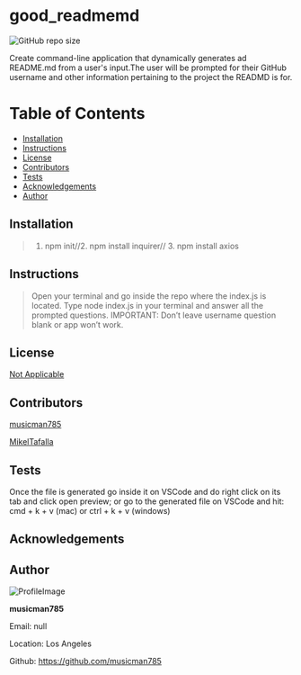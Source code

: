 
 
  # good_readmemd
  
![GitHub repo size](https://img.shields.io/github/repo-size/musicman785/good_readmemd?logo=github)
  
Create command-line application that dynamically generates ad README.md from a user's input.The user will be prompted for their GitHub username and other information pertaining to the project the READMD is for.

# Table of Contents

* [Installation](#installation)
* [Instructions](#instructions)
* [License](#license)
* [Contributors](#contributors)
* [Tests](#tests)
* [Acknowledgements](#acknowlegments)
* [Author](#author)

## Installation
> 1. npm init//2. npm install inquirer// 3. npm install axios
 
## Instructions
>  Open your terminal and go inside the repo where the index.js is located. Type node index.js in your terminal and answer all the prompted questions. IMPORTANT: Don’t leave username question blank or app won’t work.

## License

[Not Applicable](#)
  

## Contributors

[musicman785](http://github.com/musicman785)

[MikelTafalla](http://github.com/MikelTafalla)


## Tests
 Once the file is generated go inside it on VSCode and do right click on its tab and click open preview; or go to the generated file on VSCode and hit: cmd + k + v (mac) or ctrl + k + v (windows)
## Acknowledgements



## Author

![ProfileImage](https://avatars2.githubusercontent.com/u/62310334?v=4)

**musicman785**

Email: null

Location: Los Angeles

Github: https://github.com/musicman785

